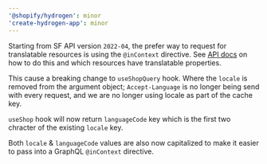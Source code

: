 ```yaml
---
'@shopify/hydrogen': minor
'create-hydrogen-app': minor
---
```


Starting from SF API version `2022-04`, the prefer way to request for translatable resources is using the `@inContext` directive. See [API docs](https://shopify.dev/api/examples/multiple-languages#retrieve-translations-with-the-storefront-api) on how to do this and which resources have translatable properties.

This cause a breaking change to `useShopQuery` hook. Where the `locale` is removed from the argument object; `Accept-Language` is no longer being send with every request, and we are no longer using locale as part of the cache key.

`useShop` hook will now return `languageCode` key which is the first two chracter of the existing `locale` key.

Both `locale` & `languageCode` values are also now capitalized to make it easier to pass into a GraphQL `@inContext` directive.
